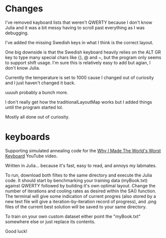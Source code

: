 # Changes

I've removed kayboard lists that weren't QWERTY because I don't know Julia and it was a bit messy having to scroll past everything as I was debugging.

I've added the missing Swedish keys in what I think is the correct layout.

One big downside is that the Swedish keyboard heavily relies on the ALT GR key to type many special chars like {}, @ and ~, but the program only seems to support shift usage. I'm sure this is relatively easy to add but agian, I don't know Julia.

Currently the temperature is set to 1000 cause I changed out of curiosity and I just haven't changed it back.

uuuuh probably a bunch more.

I don't really get how the traditionalLayoutMap works but I added things until the program started lol.

Mostly all done out of curiosity.

# keyboards

Supporting simulated annealing code for the [Why I Made The World's Worst Keyboard](https://youtu.be/188fipF-i5I) YouTube video.

Written in Julia... because it's fast, easy to read, and annoys my labmates.

To run, download both filtes to the same directory and execute the Julia code. It should start by benchmarking your training data (myBook.txt) against QWERTY followed by building it's own optimal layout. Change the number of iterations and cooling rates as desired within the SA() function. The terminal will give some indication of current progres (also stored by a new text file will give a iteration-by-iteration record of progress), and .png files of the current best solution will be saved to your same directory.

To train on your own custom dataset either point the "myBook.txt" somewhere else or just replace its contents.

Good luck!
